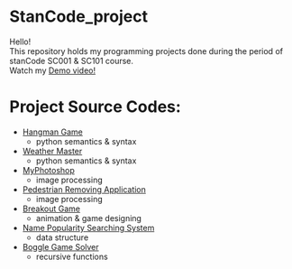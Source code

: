 # StanCode_project
   Hello!   
   This repository holds my programming projects done during the period of stanCode SC001 & SC101 course.  
   Watch my [Demo video!](https://drive.google.com/drive/folders/1cJicSoz-0hWVb1S5-6USpwwWVRSIto7F?usp=sharing)     
     
# Project Source Codes:


* [Hangman Game](https://github.com/EdenHuang2056/sc_project/blob/main/stancode_project/hangman/hangman.py)
   * python semantics & syntax
* [Weather Master](https://github.com/EdenHuang2056/sc_project/blob/main/stancode_project/weather_master/weather_master.py)
   * python semantics & syntax
* [MyPhotoshop](https://github.com/EdenHuang2056/sc_project/blob/main/stancode_project/myphotoshop/best_photoshop_award.py)
   * image processing
* [Pedestrian Removing Application](https://github.com/EdenHuang2056/sc_project/blob/main/stancode_project/pedestrian_removing_application/stanCodoshop.py)
   * image processing
* [Breakout Game](https://github.com/EdenHuang2056/sc_project/blob/main/stancode_project/break_out_game/breakout.py)
   * animation & game designing
* [Name Popularity Searching System](https://github.com/EdenHuang2056/sc_project/blob/main/stancode_project/name_popularity_searching_system/babygraphics.py)
   * data structure
* [Boggle Game Solver](https://github.com/EdenHuang2056/sc_project/blob/main/stancode_project/boggle_game_solver/boggle.py)
   * recursive functions


